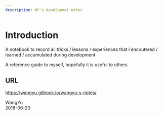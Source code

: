 ```yaml
---
description: WY's developmet notes
---
```


# Introduction

A notebook to record all tricks / lessons / experiences that I encoutered / learned / accumulated during development

A reference guide to myself, hopefully it is useful to others

## URL
<https://wangyu.gitbook.io/wangyu-s-notes/>


WangYu  
2018-06-20


